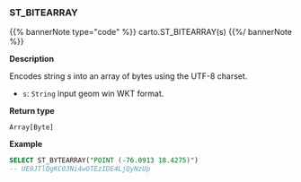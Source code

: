 ### ST_BITEARRAY

{{% bannerNote type="code" %}}
carto.ST_BITEARRAY(s)
{{%/ bannerNote %}}

**Description**

Encodes string _s_ into an array of bytes using the UTF-8 charset.

* `s`: `String` input geom win WKT format.

**Return type**

`Array[Byte]`

**Example**

```sql
SELECT ST_BYTEARRAY("POINT (-76.0913 18.4275)")
-- UE9JTlQgKC03Ni4wOTEzIDE4LjQyNzUp
```